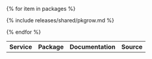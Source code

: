 <table>
<tr>
  <th>Service</th>
  <th>Package</th>
  <th>Documentation</th>
  <th>Source</th>
</tr>

{% for item in packages %}

{% include releases/shared/pkgrow.md %}

{% endfor %}

</table>
